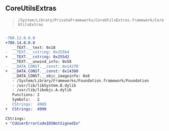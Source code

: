## CoreUtilsExtras

> `/System/Library/PrivateFrameworks/CoreUtilsExtras.framework/CoreUtilsExtras`

```diff

-780.12.0.0.0
+780.14.0.0.0
   __TEXT.__text: 0x18
-  __TEXT.__cstring: 0x255b4
+  __TEXT.__cstring: 0x255d2
   __TEXT.__unwind_info: 0x58
-  __DATA_CONST.__const: 0x142f0
+  __DATA_CONST.__const: 0x14300
   __DATA_CONST.__objc_imageinfo: 0x8
   - /System/Library/Frameworks/Foundation.framework/Foundation
   - /usr/lib/libSystem.B.dylib
   - /usr/lib/libobjc.A.dylib
   Functions: 2
   Symbols:   2
-  CStrings:  4989
+  CStrings:  4990
 
CStrings:
+ "CUUserErrorCodeIDSNotSignedIn"

```
